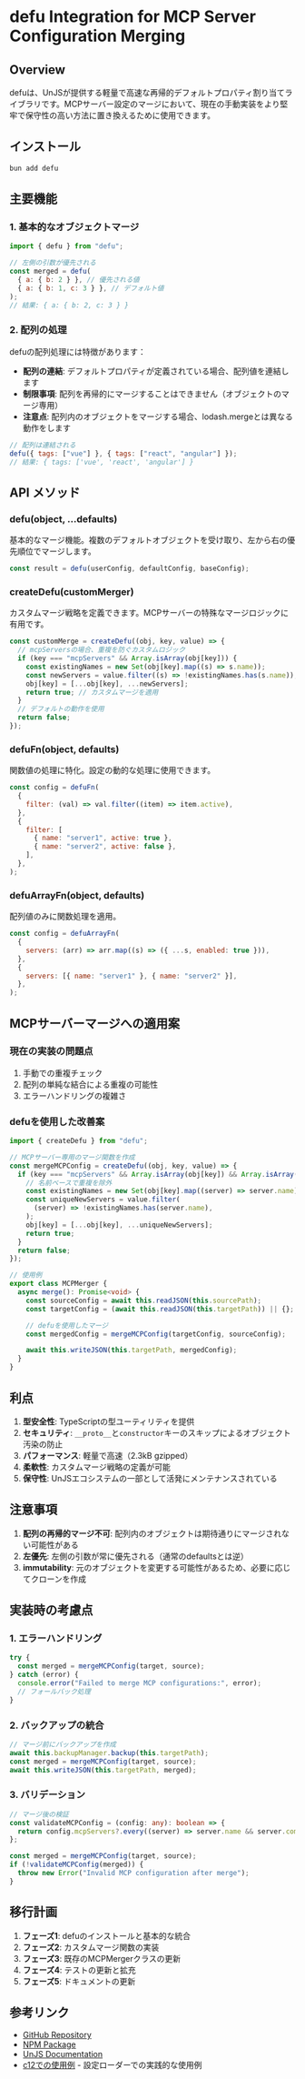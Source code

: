 # defu Integration for MCP Server Configuration Merging

## Overview

defuは、UnJSが提供する軽量で高速な再帰的デフォルトプロパティ割り当てライブラリです。MCPサーバー設定のマージにおいて、現在の手動実装をより堅牢で保守性の高い方法に置き換えるために使用できます。

## インストール

```bash
bun add defu
```

## 主要機能

### 1. 基本的なオブジェクトマージ

```javascript
import { defu } from "defu";

// 左側の引数が優先される
const merged = defu(
  { a: { b: 2 } }, // 優先される値
  { a: { b: 1, c: 3 } }, // デフォルト値
);
// 結果: { a: { b: 2, c: 3 } }
```

### 2. 配列の処理

defuの配列処理には特徴があります：

- **配列の連結**: デフォルトプロパティが定義されている場合、配列値を連結します
- **制限事項**: 配列を再帰的にマージすることはできません（オブジェクトのマージ専用）
- **注意点**: 配列内のオブジェクトをマージする場合、lodash.mergeとは異なる動作をします

```javascript
// 配列は連結される
defu({ tags: ["vue"] }, { tags: ["react", "angular"] });
// 結果: { tags: ['vue', 'react', 'angular'] }
```

## API メソッド

### defu(object, ...defaults)

基本的なマージ機能。複数のデフォルトオブジェクトを受け取り、左から右の優先順位でマージします。

```javascript
const result = defu(userConfig, defaultConfig, baseConfig);
```

### createDefu(customMerger)

カスタムマージ戦略を定義できます。MCPサーバーの特殊なマージロジックに有用です。

```javascript
const customMerge = createDefu((obj, key, value) => {
  // mcpServersの場合、重複を防ぐカスタムロジック
  if (key === "mcpServers" && Array.isArray(obj[key])) {
    const existingNames = new Set(obj[key].map((s) => s.name));
    const newServers = value.filter((s) => !existingNames.has(s.name));
    obj[key] = [...obj[key], ...newServers];
    return true; // カスタムマージを適用
  }
  // デフォルトの動作を使用
  return false;
});
```

### defuFn(object, defaults)

関数値の処理に特化。設定の動的な処理に使用できます。

```javascript
const config = defuFn(
  {
    filter: (val) => val.filter((item) => item.active),
  },
  {
    filter: [
      { name: "server1", active: true },
      { name: "server2", active: false },
    ],
  },
);
```

### defuArrayFn(object, defaults)

配列値のみに関数処理を適用。

```javascript
const config = defuArrayFn(
  {
    servers: (arr) => arr.map((s) => ({ ...s, enabled: true })),
  },
  {
    servers: [{ name: "server1" }, { name: "server2" }],
  },
);
```

## MCPサーバーマージへの適用案

### 現在の実装の問題点

1. 手動での重複チェック
2. 配列の単純な結合による重複の可能性
3. エラーハンドリングの複雑さ

### defuを使用した改善案

```typescript
import { createDefu } from "defu";

// MCPサーバー専用のマージ関数を作成
const mergeMCPConfig = createDefu((obj, key, value) => {
  if (key === "mcpServers" && Array.isArray(obj[key]) && Array.isArray(value)) {
    // 名前ベースで重複を除外
    const existingNames = new Set(obj[key].map((server) => server.name));
    const uniqueNewServers = value.filter(
      (server) => !existingNames.has(server.name),
    );
    obj[key] = [...obj[key], ...uniqueNewServers];
    return true;
  }
  return false;
});

// 使用例
export class MCPMerger {
  async merge(): Promise<void> {
    const sourceConfig = await this.readJSON(this.sourcePath);
    const targetConfig = (await this.readJSON(this.targetPath)) || {};

    // defuを使用したマージ
    const mergedConfig = mergeMCPConfig(targetConfig, sourceConfig);

    await this.writeJSON(this.targetPath, mergedConfig);
  }
}
```

## 利点

1. **型安全性**: TypeScriptの型ユーティリティを提供
2. **セキュリティ**: `__proto__`と`constructor`キーのスキップによるオブジェクト汚染の防止
3. **パフォーマンス**: 軽量で高速（2.3kB gzipped）
4. **柔軟性**: カスタムマージ戦略の定義が可能
5. **保守性**: UnJSエコシステムの一部として活発にメンテナンスされている

## 注意事項

1. **配列の再帰的マージ不可**: 配列内のオブジェクトは期待通りにマージされない可能性がある
2. **左優先**: 左側の引数が常に優先される（通常のdefaultsとは逆）
3. **immutability**: 元のオブジェクトを変更する可能性があるため、必要に応じてクローンを作成

## 実装時の考慮点

### 1. エラーハンドリング

```typescript
try {
  const merged = mergeMCPConfig(target, source);
} catch (error) {
  console.error("Failed to merge MCP configurations:", error);
  // フォールバック処理
}
```

### 2. バックアップの統合

```typescript
// マージ前にバックアップを作成
await this.backupManager.backup(this.targetPath);
const merged = mergeMCPConfig(target, source);
await this.writeJSON(this.targetPath, merged);
```

### 3. バリデーション

```typescript
// マージ後の検証
const validateMCPConfig = (config: any): boolean => {
  return config.mcpServers?.every((server) => server.name && server.command);
};

const merged = mergeMCPConfig(target, source);
if (!validateMCPConfig(merged)) {
  throw new Error("Invalid MCP configuration after merge");
}
```

## 移行計画

1. **フェーズ1**: defuのインストールと基本的な統合
2. **フェーズ2**: カスタムマージ関数の実装
3. **フェーズ3**: 既存のMCPMergerクラスの更新
4. **フェーズ4**: テストの更新と拡充
5. **フェーズ5**: ドキュメントの更新

## 参考リンク

- [GitHub Repository](https://github.com/unjs/defu)
- [NPM Package](https://www.npmjs.com/package/defu)
- [UnJS Documentation](https://unjs.io/packages/defu)
- [c12での使用例](https://github.com/unjs/c12) - 設定ローダーでの実践的な使用例
